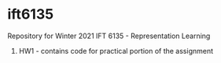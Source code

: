 # ift6135
Repository for Winter 2021 IFT 6135 - Representation Learning

1. HW1 - contains code for practical portion of the assignment
